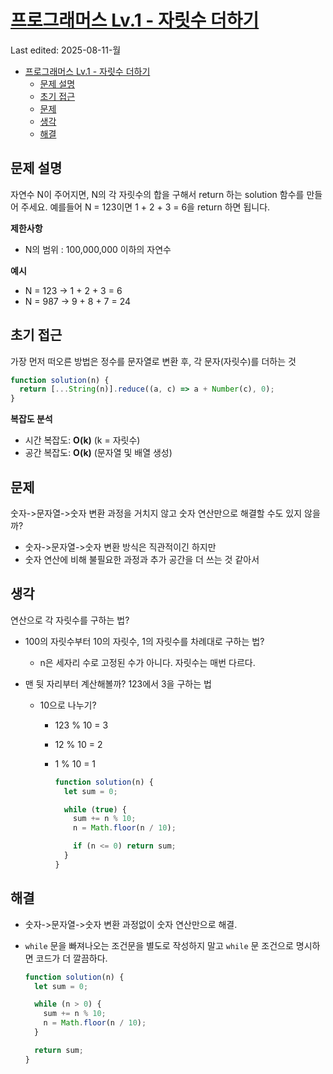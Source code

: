 # [프로그래머스 Lv.1 - 자릿수 더하기](https://school.programmers.co.kr/learn/courses/30/lessons/12931)

Last edited: 2025-08-11-월

- [프로그래머스 Lv.1 - 자릿수 더하기](#프로그래머스-lv1---자릿수-더하기)
  - [문제 설명](#문제-설명)
  - [초기 접근](#초기-접근)
  - [문제](#문제)
  - [생각](#생각)
  - [해결](#해결)

## 문제 설명

자연수 N이 주어지면, N의 각 자릿수의 합을 구해서 return 하는 solution 함수를 만들어 주세요.
예를들어 N = 123이면 1 + 2 + 3 = 6을 return 하면 됩니다.

**제한사항**

- N의 범위 : 100,000,000 이하의 자연수

**예시**

- N = 123 → 1 + 2 + 3 = 6
- N = 987 → 9 + 8 + 7 = 24

## 초기 접근

가장 먼저 떠오른 방법은 정수를 문자열로 변환 후, 각 문자(자릿수)를 더하는 것

```javascript
function solution(n) {
  return [...String(n)].reduce((a, c) => a + Number(c), 0);
}
```

**복잡도 분석**

- 시간 복잡도: **O(k)** (k = 자릿수)
- 공간 복잡도: **O(k)** (문자열 및 배열 생성)

## 문제

숫자->문자열->숫자 변환 과정을 거치지 않고 숫자 연산만으로 해결할 수도 있지 않을까?

- 숫자->문자열->숫자 변환 방식은 직관적이긴 하지만
- 숫자 연산에 비해 불필요한 과정과 추가 공간을 더 쓰는 것 같아서

## 생각

연산으로 각 자릿수를 구하는 법?

- 100의 자릿수부터 10의 자릿수, 1의 자릿수를 차례대로 구하는 법?
  - n은 세자리 수로 고정된 수가 아니다. 자릿수는 매번 다르다.
- 맨 뒷 자리부터 계산해볼까? 123에서 3을 구하는 법

  - 10으로 나누기?

    - 123 % 10 = 3
    - 12 % 10 = 2
    - 1 % 10 = 1

      ```javascript
      function solution(n) {
        let sum = 0;

        while (true) {
          sum += n % 10;
          n = Math.floor(n / 10);

          if (n <= 0) return sum;
        }
      }
      ```

## 해결

- 숫자->문자열->숫자 변환 과정없이 숫자 연산만으로 해결.
- `while` 문을 빠져나오는 조건문을 별도로 작성하지 말고 `while` 문 조건으로 명시하면 코드가 더 깔끔하다.

  ```javascript
  function solution(n) {
    let sum = 0;

    while (n > 0) {
      sum += n % 10;
      n = Math.floor(n / 10);
    }

    return sum;
  }
  ```
